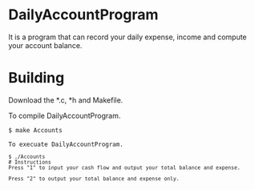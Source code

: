 # DailyAccountProgram
It is a program that can record your daily expense, income and compute your account balance.

# Building
Download the *.c, *h and Makefile.

To compile DailyAccountProgram.
<pre><code>$ make Accounts

To execuate DailyAccountProgram.
<pre><code>$ ./Accounts
# Instructions
Press "1" to input your cash flow and output your total balance and expense.

Press "2" to output your total balance and expense only.



